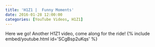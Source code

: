 ```yaml
---
title: 'H1Z1 |  Funny Moments'
date: 2016-01-28 12:00:00
categories: [YouTube Videos, H1Z1]
---
```

Here we go! Another H1Z1 video, come along for the ride!
{% include embed/youtube.html id='SCgBsp2uKqs' %}